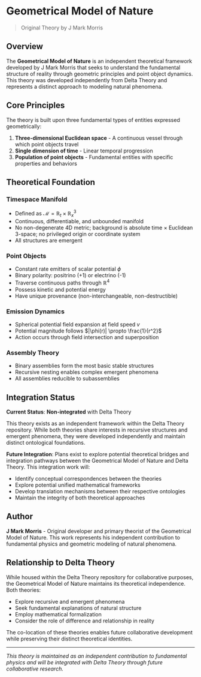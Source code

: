# Geometrical Model of Nature
> Original Theory by J Mark Morris

## Overview

The **Geometrical Model of Nature** is an independent theoretical framework developed by J Mark Morris that seeks to understand the fundamental structure of reality through geometric principles and point object dynamics. This theory was developed independently from Delta Theory and represents a distinct approach to modeling natural phenomena.

## Core Principles

The theory is built upon three fundamental types of entities expressed geometrically:

1. **Three-dimensional Euclidean space** - A continuous vessel through which point objects travel
2. **Single dimension of time** - Linear temporal progression
3. **Population of point objects** - Fundamental entities with specific properties and behaviors

## Theoretical Foundation

### Timespace Manifold
- Defined as $\mathcal{M} = \mathbb{R}_t \times \mathbb{R}^3_x$
- Continuous, differentiable, and unbounded manifold
- No non-degenerate 4D metric; background is absolute time × Euclidean 3-space; no privileged origin or coordinate system
- All structures are emergent

### Point Objects
- Constant rate emitters of scalar potential $\phi$
- Binary polarity: positrino (+1) or electrino (-1)
- Traverse continuous paths through $\mathbb{R}^4$
- Possess kinetic and potential energy
- Have unique provenance (non-interchangeable, non-destructible)

### Emission Dynamics
- Spherical potential field expansion at field speed $v$
- Potential magnitude follows $|\phi(r)| \propto \frac{1}{r^2}$
- Action occurs through field intersection and superposition

### Assembly Theory
- Binary assemblies form the most basic stable structures
- Recursive nesting enables complex emergent phenomena
- All assemblies reducible to subassemblies

## Integration Status

**Current Status**: **Non-integrated** with Delta Theory

This theory exists as an independent framework within the Delta Theory repository. While both theories share interests in recursive structures and emergent phenomena, they were developed independently and maintain distinct ontological foundations.

**Future Integration**: Plans exist to explore potential theoretical bridges and integration pathways between the Geometrical Model of Nature and Delta Theory. This integration work will:

- Identify conceptual correspondences between the theories
- Explore potential unified mathematical frameworks
- Develop translation mechanisms between their respective ontologies
- Maintain the integrity of both theoretical approaches

## Author

**J Mark Morris** - Original developer and primary theorist of the Geometrical Model of Nature. This work represents his independent contribution to fundamental physics and geometric modeling of natural phenomena.

## Relationship to Delta Theory

While housed within the Delta Theory repository for collaborative purposes, the Geometrical Model of Nature maintains its theoretical independence. Both theories:

- Explore recursive and emergent phenomena
- Seek fundamental explanations of natural structure
- Employ mathematical formalization
- Consider the role of difference and relationship in reality

The co-location of these theories enables future collaborative development while preserving their distinct theoretical identities.

---

*This theory is maintained as an independent contribution to fundamental physics and will be integrated with Delta Theory through future collaborative research.*
